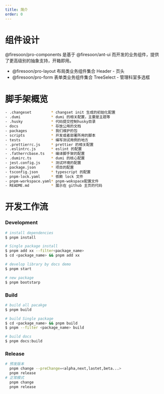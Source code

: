```yaml
---
title: 简介
order: 0
---
```


# 组件设计

@firesoon/pro-components 是基于 @firesoon/ant-ui 而开发的业务组件，提供了更高级别的抽象支持，开箱即用。

- @firesoon/pro-layout 布局类业务组件集合
    Header - 页头
- @firesoon/pro-form 表单类业务组件集合
    TreeSelect - 管理科室多选框

# 脚手架概览

```bash
- .changeset         * changset init 生成的初始化配置
- .dumi              * dumi 的相关配置，主要是主题等
- .husky             * 代码提交控制husky目录
- docs               * 存放公用的文档
- packages           * 我们维护的包
- scripts            * 开发或者部署所用的脚本
- tests              * 编写测试用例的地方
- .prettierrc.js     * prettier 的相关配置
- .eslintrc.js       * eslint 的配置
- .fatherrcbase.ts   * 编译脚手架的配置
- .dumirc.ts         * dumi 的核心配置
- jest.config.js     * 测试环境的配置
- package.json       * 项目的配置
- tsconfig.json      * typescript 的配置
- pnpm-lock.yaml     * 依赖 lock 文件
- pnpm-workspace.yaml* pnpm-wokspace配置文件
- README.md          * 展示在 github 主页的代码

```

# 开发工作流
### Development

```bash
# install dependencies
$ pnpm install

# Single package install
$ pnpm add xx --filter<package_name>
$ cd <package_name> && pnpm add xx

# develop library by docs demo
$ pnpm start

# new package
$ pnpm bootstarp

```

### Build

```bash
# build all pacakge
$ pnpm build

# build Single package
$ cd <package_name> && pnpm build
$ pnpm --filter <package_name> build

# build docs 
$ pnpm docs:build

```

### Release

```bash
# 预发版本
  pnpm change --preChange=<alpha,next,lastet,beta...> 
  pnpm release
# 正常模式
  pnpm change
  pnpm release



```
